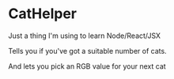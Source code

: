# CatHelper

Just a thing I'm using to learn Node/React/JSX

Tells you if you've got a suitable number of cats.

And lets you pick an RGB value for your next cat


